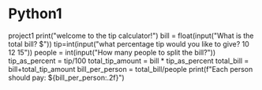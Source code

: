  # Python1
project1
print("welcome to the tip calculator!")
bill = float(input("What is the total bill? $"))
tip=int(input("what percentage tip would you like to give? 10 12 15"))
people = int(input("How many people to split the bill?"))
tip_as_percent = tip/100
total_tip_amount = bill * tip_as_percent
total_bill = bill+total_tip_amount
bill_per_person = total_bill/people
print(f"Each person should pay: ${bill_per_person:.2f}")
